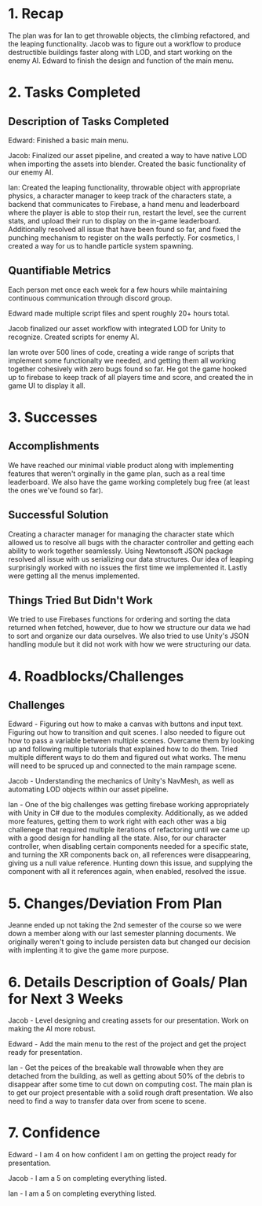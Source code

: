 # 1. Recap

The plan was for Ian to get throwable objects, the climbing refactored, and the leaping functionality. Jacob was to figure out a workflow to produce destructible buildings faster along with LOD, and start working on the enemy AI. Edward to finish the design and function of the main menu.

# 2. Tasks Completed

## Description of Tasks Completed

Edward: Finished a basic main menu.

Jacob: Finalized our asset pipeline, and created a way to have native LOD when importing the assets into blender. Created the basic functionality of our enemy AI.

Ian: Created the leaping functionality, throwable object with appropriate physics, a character manager to keep track of the characters state, a backend that communicates to Firebase, a hand menu and leaderboard where the player is able to stop their run, restart the level, see the current stats, and upload their run to display on the in-game leaderboard. Additionally resolved all issue that have been found so far, and fixed
the punching mechanism to register on the walls perfectly. For cosmetics, I created a way for us to handle particle system spawning.

## Quantifiable Metrics

Each person met once each week for a few hours while maintaining continuous communication through discord group.

Edward made multiple script files and spent roughly 20+ hours total.

Jacob finalized our asset workflow with integrated LOD for Unity to recognize. Created scripts for enemy AI.

Ian wrote over 500 lines of code, creating a wide range of scripts that implement some functionalty we needed, and getting them all working together cohesively with zero bugs found so far. He got the game hooked up to firebase to keep track of all players time and score, and created the in game UI to display it all.

# 3. Successes

## Accomplishments

We have reached our minimal viable product along with implementing features that weren't orginally in the game plan, such as a real time
leaderboard. We also have the game working completely bug free (at least the ones we've found so far).

## Successful Solution

Creating a character manager for managing the character state which allowed us to resolve all bugs with the character controller and getting each ability to work together seamlessly. Using Newtonsoft JSON package resolved all issue with us serializing our data structures. Our idea of leaping surprisingly worked with no issues the first time we implemented it. Lastly were getting all the menus implemented.

## Things Tried But Didn't Work

We tried to use Firebases functions for ordering and sorting the data returned when fetched, however, due to how we structure our data
we had to sort and organize our data ourselves. We also tried to use Unity's JSON handling module but it did not work with how we were structuring our data.

# 4. Roadblocks/Challenges

## Challenges

Edward - Figuring out how to make a canvas with buttons and input text. Figuring out how to transition and quit scenes. I also needed to figure out how to pass a variable between multiple scenes. Overcame them by looking up and following multiple tutorials that explained how to do them. Tried multiple different ways to do them and figured out what works. The menu will need to be spruced up and connected to the main rampage scene.

Jacob - Understanding the mechanics of Unity's NavMesh, as well as automating LOD objects within our asset pipeline.

Ian - One of the big challenges was getting firebase working appropriately with Unity in C# due to the modules complexity. Additionally, as we added more features, getting them to work right with each other was a big challenege that required multiple iterations of refactoring until we came up with a good design for handling all the state. Also, for our character controller, when disabling certain components needed for a specific state, and turning the XR components back on, all references were disappearing, giving us a null value reference. Hunting down this issue, and supplying the component with all it references again, when enabled, resolved the issue.

# 5. Changes/Deviation From Plan

Jeanne ended up not taking the 2nd semester of the course so we were down a member along with our last semester planning documents. We originally weren't going to include persisten data but changed our decision with implenting it to give the game more purpose.

# 6. Details Description of Goals/ Plan for Next 3 Weeks

Jacob - Level designing and creating assets for our presentation. Work on making the AI more robust.

Edward - Add the main menu to the rest of the project and get the project ready for presentation.

Ian - Get the peices of the breakable wall throwable when they are detached from the building, as well as getting about 50% of the debris to disappear after some time to cut down on computing cost. The main plan is to get our project presentable with a solid rough draft presentation. We also need to find a way to transfer data over from scene to scene.

# 7. Confidence

Edward - I am 4 on how confident I am on getting the project ready for presentation.

Jacob - I am a 5 on completing everything listed.

Ian - I am a 5 on completing everything listed.
